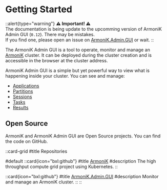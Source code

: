 # Getting Started

::alert{type="warning"}
**⚠ Important! ⚠**
<br/>
The documentation is being update to the upcomming version of ArmoniK Admin GUI (`0.12`). There may be mistakes.
<br/>
If you find one, please open an issue on [ArmoniK.Admin.GUI](https://github.com/aneoconsulting/ArmoniK.Admin.GUI/issues) or wait.
::

The ArmoniK Admin GUI is a tool to operate, monitor and manage an [ArmoniK](https://aneoconsulting.github.io/ArmoniK) cluster. It can be deployed during the cluster creation and is accessible in the browser at the cluster address.

ArmoniK Admin GUI is a simple but yet powerful way to view what is happening inside your cluster. You can see and manage:
- [Applications](7.Data/1.Applications.md)
- [Partitions](7.Data/2.Partitions.md)
- [Sessions](7.Data/3.Sessions.md)
- [Tasks](7.Data/4.Tasks.md)
- [Results](7.Data/5.Results.md)

## Open Source

ArmoniK and ArmoniK Admin GUI are Open Source projects. You can find the code on GitHub.

::card-grid
#title
Repositories
  
#default
  ::card{icon="bxl:github"}
  #title
  [ArmoniK](https://github.com/aneoconsulting/ArmoniK)
  #description
  The high throughput compute grid project using Kubernetes.
  ::

  ::card{icon="bxl:github"}
  #title
  [ArmoniK.Admin.GUI](https://github.com/aneoconsulting/ArmoniK.Admin.GUI)
  #description
  Monitor and manage an ArmoniK cluster.
  ::
::
